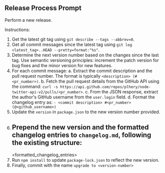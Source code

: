 ## Release Process Prompt

Perform a new release.

Instructions:
1. Get the latest git tag using `git describe --tags --abbrev=0`. 
2. Get all commit messages since the latest tag using `git log <latest_tag>..HEAD --pretty=format:"%s"`. 
3. Determine the next version number based on the changes since the last tag. Use semantic versioning principles: increment the patch version for bug fixes and the minor version for new features. 
4. For each commit message:
    a.  Extract the commit description and the pull request number. The format is typically `<description> (#<pr_number>)`.
    b.  Fetch the pull request details from the GitHub API using the command: `curl -s https://api.github.com/repos/plhery/node-twitter-api-v2/pulls/<pr_number>`.
    c.  From the JSON response, extract the author's GitHub username from the `user.login` field.
    d.  Format the changelog entry as: `- <commit description> #<pr_number> (@<github_username>)`
5. Update the `version` in `package.json` to the new version number provided. 
6. Prepend the new version and the formatted changelog entries to `changelog.md`, following the existing structure:
    <version>
    ------
    <formatted_changelog_entries>
7. Run `npm install` to update `package-lock.json` to reflect the new version.
8. Finally, commit with the name `upgrade to <version-number>`